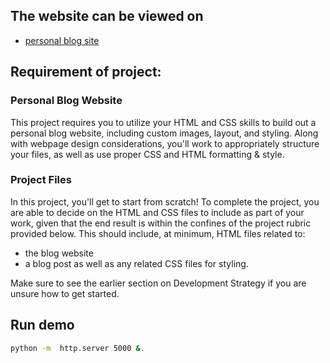 ## The website can be viewed on

* [personal blog site](https://ruxiz2020.github.io/frontend_proj1_blog/index.html)


## Requirement of project:

### Personal Blog Website

This project requires you to utilize your HTML and CSS skills to build out a personal blog website, including custom images, layout, and styling. Along with webpage design considerations, you'll work to appropriately structure your files, as well as use proper CSS and HTML formatting & style.

### Project Files
In this project, you'll get to start from scratch! To complete the project, you are able to decide on the HTML and CSS files to include as part of your work, given that the end result is within the confines of the project rubric provided below. This should include, at minimum, HTML files related to:

* the blog website
* a blog post
as well as any related CSS files for styling.

Make sure to see the earlier section on Development Strategy if you are unsure how to get started.

## Run demo

`````bash
python -m  http.server 5000 &.
`````
